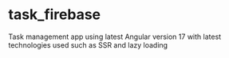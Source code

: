# task_firebase
Task management app using latest Angular version 17 with latest technologies used such as  SSR and lazy loading
